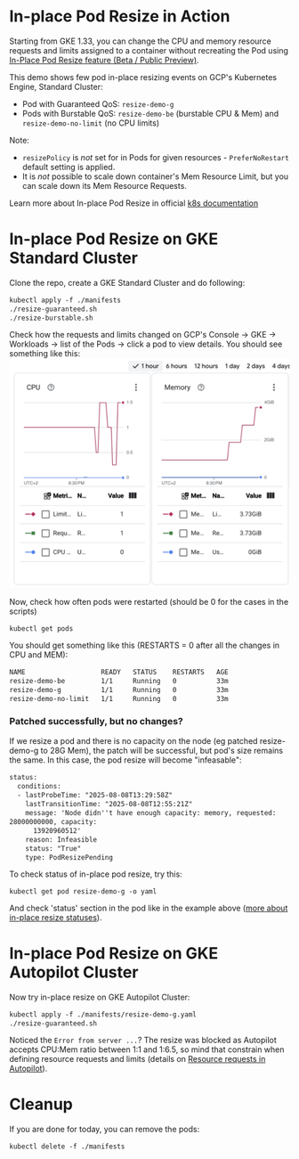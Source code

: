 # In-place Pod Resize in Action
Starting from GKE 1.33, you can change the CPU and memory resource requests and limits assigned to a container without recreating the Pod using [In-Place Pod Resize feature (Beta / Public Preview)](https://github.com/kubernetes/enhancements/tree/master/keps/sig-node/1287-in-place-update-pod-resources).

This demo shows few pod in-place resizing events on GCP's Kubernetes Engine, Standard Cluster:
* Pod with Guaranteed QoS: `resize-demo-g`
* Pods with Burstable QoS: `resize-demo-be` (burstable CPU & Mem) and `resize-demo-no-limit` (no CPU limits)

Note: 
* `resizePolicy` is *not* set for in Pods for given resources - `PreferNoRestart` default setting is applied.
* It is *not* possible to scale down container's Mem Resource Limit, but you can scale down its Mem Resource Requests. 

Learn more about In-place Pod Resize in official [k8s documentation](https://kubernetes.io/docs/tasks/configure-pod-container/resize-container-resources/)

# In-place Pod Resize on GKE Standard Cluster
Clone the repo, create a GKE Standard Cluster and do following:
```
kubectl apply -f ./manifests
./resize-guaranteed.sh
./resize-burstable.sh
```

Check how the requests and limits changed on GCP's Console -> GKE -> Workloads -> list of the Pods -> click a pod to view details. You should see something like this:
![CPU and Mem resizing](ippr-resize.png)

Now, check how often pods were restarted (should be 0 for the cases in the scripts)
```
kubectl get pods
```
You should get something like this (RESTARTS = 0 after all the changes in CPU and MEM):
```
NAME                   READY   STATUS    RESTARTS   AGE
resize-demo-be         1/1     Running   0          33m
resize-demo-g          1/1     Running   0          33m
resize-demo-no-limit   1/1     Running   0          33m
```

### Patched successfully, but no changes?
If we resize a pod and there is no capacity on the node (eg patched resize-demo-g to 28G Mem), the patch will be successful, but pod's size remains the same. In this case, the pod resize will become "infeasable":
```
status:
  conditions:
  - lastProbeTime: "2025-08-08T13:29:58Z"
    lastTransitionTime: "2025-08-08T12:55:21Z"
    message: 'Node didn''t have enough capacity: memory, requested: 28000000000, capacity:
      13920960512'
    reason: Infeasible
    status: "True"
    type: PodResizePending
```

To check status of in-place pod resize, try this:
``` 
kubectl get pod resize-demo-g -o yaml
```
And check 'status' section in the pod like in the example above ([more about in-place resize statuses](https://github.com/kubernetes/enhancements/tree/master/keps/sig-node/1287-in-place-update-pod-resources#resize-status)).

# In-place Pod Resize on GKE Autopilot Cluster
Now try in-place resize on GKE Autopilot Cluster:
```
kubectl apply -f ./manifests/resize-demo-g.yaml
./resize-guaranteed.sh
```

Noticed the `Error from server ...`? The resize was blocked as Autopilot accepts CPU:Mem ratio between 1:1 and 1:6.5, so mind that constrain when defining resource requests and limits (details on [Resource requests in Autopilot](https://cloud.google.com/kubernetes-engine/docs/concepts/autopilot-resource-requests)).

# Cleanup
If you are done for today, you can remove the pods:

```
kubectl delete -f ./manifests
```
